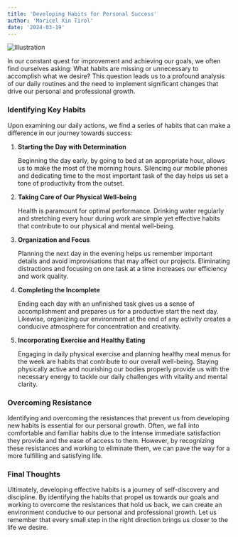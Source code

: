 ```yaml
---
title: 'Developing Habits for Personal Success'
author: 'Maricel Xin Tirol'
date: '2024-03-19'
---
```


![Illustration](/assets/images/developing-habits.png)

In our constant quest for improvement and achieving our goals, we often find ourselves asking: What habits are missing or unnecessary to accomplish what we desire? This question leads us to a profound analysis of our daily routines and the need to implement significant changes that drive our personal and professional growth.

### Identifying Key Habits

Upon examining our daily actions, we find a series of habits that can make a difference in our journey towards success:

1. **Starting the Day with Determination**

   Beginning the day early, by going to bed at an appropriate hour, allows us to make the most of the morning hours. Silencing our mobile phones and dedicating time to the most important task of the day helps us set a tone of productivity from the outset.

2. **Taking Care of Our Physical Well-being**

   Health is paramount for optimal performance. Drinking water regularly and stretching every hour during work are simple yet effective habits that contribute to our physical and mental well-being.

3. **Organization and Focus**

   Planning the next day in the evening helps us remember important details and avoid improvisations that may affect our projects. Eliminating distractions and focusing on one task at a time increases our efficiency and work quality.

4. **Completing the Incomplete**

   Ending each day with an unfinished task gives us a sense of accomplishment and prepares us for a productive start the next day. Likewise, organizing our environment at the end of any activity creates a conducive atmosphere for concentration and creativity.

5. **Incorporating Exercise and Healthy Eating**

   Engaging in daily physical exercise and planning healthy meal menus for the week are habits that contribute to our overall well-being. Staying physically active and nourishing our bodies properly provide us with the necessary energy to tackle our daily challenges with vitality and mental clarity.

### Overcoming Resistance

Identifying and overcoming the resistances that prevent us from developing new habits is essential for our personal growth. Often, we fall into comfortable and familiar habits due to the intense immediate satisfaction they provide and the ease of access to them. However, by recognizing these resistances and working to eliminate them, we can pave the way for a more fulfilling and satisfying life.

### Final Thoughts

Ultimately, developing effective habits is a journey of self-discovery and discipline. By identifying the habits that propel us towards our goals and working to overcome the resistances that hold us back, we can create an environment conducive to our personal and professional growth. Let us remember that every small step in the right direction brings us closer to the life we desire.
